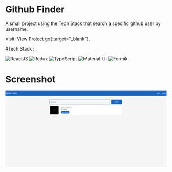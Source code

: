 # Github Finder

A small project using the Tech Stack that search a specific github user by username.

Visit: <a href="devfinder-gules.vercel.app" target="_blank">View Project</a>
[go](https://devfinder-gules.vercel.app/){:target="_blank"}.

#Tech Stack :

![ReactJS](https://img.shields.io/badge/-ReactJS-000000?style=flat-square&logo=react)
![Redux](https://img.shields.io/badge/-Redux-764abc?style=flat-square&logo=redux)
![TypeScript](https://img.shields.io/badge/-TypeScript-fff?style=flat-square&logo=typescript)
![Material-UI](https://img.shields.io/badge/-MaterialUI-007FFF?style=flat-square&logo=materialui)
![Formik](https://img.shields.io/badge/-Formik-007FFF?style=flat-square&logo=formik)

# Screenshot
![Alt text](/src/public/githubfinder.png?raw=true 'Github Finder')

